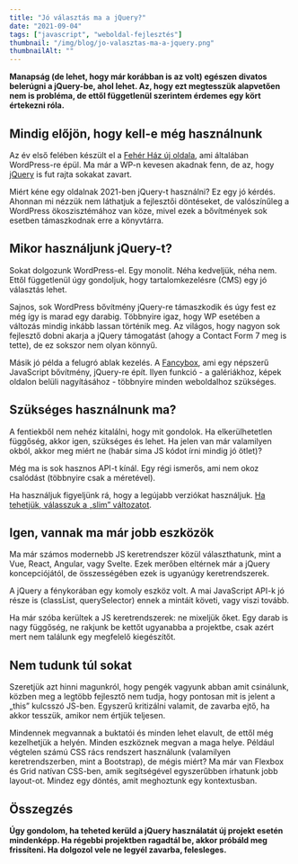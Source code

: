 ```yaml
---
title: "Jó választás ma a jQuery?"
date: "2021-09-04"
tags: ["javascript", "weboldal-fejlesztés"]
thumbnail: "/img/blog/jo-valasztas-ma-a-jquery.png"
thumbnailAlt: ""
---
```


**Manapság (de lehet, hogy már korábban is az volt) egészen divatos belerúgni a jQuery-be, ahol lehet. Az, hogy ezt megtesszük alapvetően nem is probléma, de ettől függetlenül szerintem érdemes egy kört értekezni róla.**

## Mindig előjön, hogy kell-e még használnunk

Az év első felében készült el a [Fehér Ház új oldala](https://www.whitehouse.gov/), ami általában WordPress-re épül. Ma már a WP-n kevesen akadnak fenn, de az, hogy [jQuery](https://jquery.com/) is fut rajta sokakat zavart.

Miért kéne egy oldalnak 2021-ben jQuery-t használni? Ez egy jó kérdés. Ahonnan mi nézzük nem láthatjuk a fejlesztői döntéseket, de valószínűleg a WordPress ökoszisztémához van köze, mivel ezek a bővítmények sok esetben támaszkodnak erre a könyvtárra.

## Mikor használjunk jQuery-t?

Sokat dolgozunk WordPress-el. Egy monolit. Néha kedveljük, néha nem. Ettől függetlenül úgy gondoljuk, hogy tartalomkezelésre (CMS) egy jó választás lehet.

Sajnos, sok WordPress bővítmény jQuery-re támaszkodik és úgy fest ez még így is marad egy darabig. Többnyire igaz, hogy WP esetében a változás mindig inkább lassan történik meg. Az világos, hogy nagyon sok fejlesztő dobni akarja a jQuery támogatást (ahogy a Contact Form 7 meg is tette), de ez sokszor nem olyan könnyű.

Másik jó példa a felugró ablak kezelés. A [Fancybox](https://fancyapps.com/fancybox/), ami egy népszerű JavaScript bővítmény, jQuery-re épít. Ilyen funkció - a galériákhoz, képek oldalon belüli nagyításához - többnyire minden weboldalhoz szükséges.

## Szükséges használnunk ma?

A fentiekből nem nehéz kitalálni, hogy mit gondolok. Ha elkerülhetetlen függőség, akkor igen, szükséges és lehet. Ha jelen van már valamilyen okból, akkor meg miért ne (habár sima JS kódot írni mindig jó ötlet)?

Még ma is sok hasznos API-t kínál. Egy régi ismerős, ami nem okoz csalódást (többnyire csak a méretével).

Ha használjuk figyeljünk rá, hogy a legújabb verziókat használjuk. [Ha tehetjük, válasszuk a „slim” változatot](https://stackoverflow.com/questions/35424053/what-are-the-differences-between-normal-and-slim-package-of-jquery).

## Igen, vannak ma már jobb eszközök

Ma már számos modernebb JS keretrendszer közül választhatunk, mint a Vue, React, Angular, vagy Svelte. Ezek merőben eltérnek már a jQuery koncepciójától, de összességében ezek is ugyanúgy keretrendszerek.

A jQuery a fénykorában egy komoly eszköz volt. A mai JavaScript API-k jó része is (classList, querySelector) ennek a mintáit követi, vagy viszi tovább.

Ha már szóba kerültek a JS keretrendszerek: ne mixeljük őket. Egy darab is nagy függőség, ne rakjunk be kettőt ugyanabba a projektbe, csak azért mert nem találunk egy megfelelő kiegészítőt.

## Nem tudunk túl sokat

Szeretjük azt hinni magunkról, hogy pengék vagyunk abban amit csinálunk, közben meg a legtöbb fejlesztő nem tudja, hogy pontosan mit is jelent a „this” kulcsszó JS-ben. Egyszerű kritizálni valamit, de zavarba ejtő, ha akkor tesszük, amikor nem értjük teljesen.

Mindennek megvannak a buktatói és minden lehet elavult, de ettől még kezelhetjük a helyén. Minden eszköznek megvan a maga helye. Például végtelen számú CSS rács rendszert használunk (valamilyen keretrendszerben, mint a Bootstrap), de mégis miért? Ma már van Flexbox és Grid natívan CSS-ben, amik segítségével egyszerűbben írhatunk jobb layout-ot. Mindez egy döntés, amit meghoztunk egy kontextusban.

## Összegzés

**Úgy gondolom, ha teheted kerüld a jQuery használatát új projekt esetén mindenképp. Ha régebbi projektben ragadtál be, akkor próbáld meg frissíteni. Ha dolgozol vele ne legyél zavarba, felesleges.**
